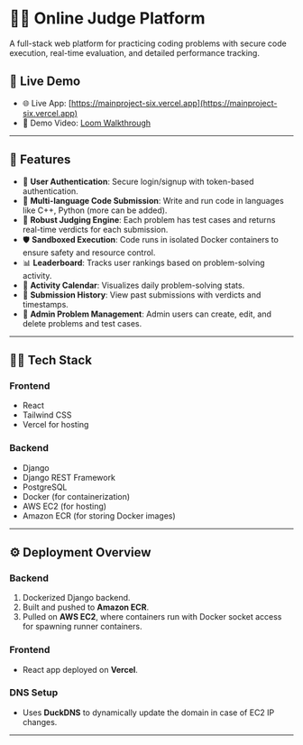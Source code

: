 # 🧑‍💻 Online Judge Platform

A full-stack web platform for practicing coding problems with secure code execution, real-time evaluation, and detailed performance tracking.

## 🚀 Live Demo

- 🌐 Live App: [https://mainproject-six.vercel.app](https://mainproject-six.vercel.app)
- 🎥 Demo Video: [Loom Walkthrough](https://www.loom.com/share/ce8034eb3beb439192e9fbbb1462edcf?sid=e3ce6166-ea34-41d6-803d-dc742294f7ff)

---

## 📌 Features

- 🧾 **User Authentication**: Secure login/signup with token-based authentication.
- 🧠 **Multi-language Code Submission**: Write and run code in languages like C++, Python (more can be added).
- 🧪 **Robust Judging Engine**: Each problem has test cases and returns real-time verdicts for each submission.
- 🛡️ **Sandboxed Execution**: Code runs in isolated Docker containers to ensure safety and resource control.
- 📊 **Leaderboard**: Tracks user rankings based on problem-solving activity.
- 📆 **Activity Calendar**: Visualizes daily problem-solving stats.
- 📝 **Submission History**: View past submissions with verdicts and timestamps.
- 🧩 **Admin Problem Management**: Admin users can create, edit, and delete problems and test cases.

---

## 🧑‍💻 Tech Stack

### Frontend

- React
- Tailwind CSS
- Vercel for hosting

### Backend

- Django
- Django REST Framework
- PostgreSQL
- Docker (for containerization)
- AWS EC2 (for hosting)
- Amazon ECR (for storing Docker images)

---

## ⚙️ Deployment Overview

### Backend

1. Dockerized Django backend.
2. Built and pushed to **Amazon ECR**.
3. Pulled on **AWS EC2**, where containers run with Docker socket access for spawning runner containers.

### Frontend

- React app deployed on **Vercel**.

### DNS Setup

- Uses **DuckDNS** to dynamically update the domain in case of EC2 IP changes.

---


